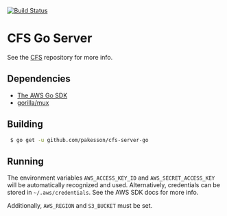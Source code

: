 [![Build Status](https://travis-ci.org/pakesson/cfs-server-go.svg?branch=master)](https://travis-ci.org/pakesson/cfs-server-go)

# CFS Go Server

See the [CFS](https://github.com/pakesson/cfs) repository for more info.

## Dependencies

 * [The AWS Go SDK](https://github.com/aws/aws-sdk-go)
 * [gorilla/mux](http://www.gorillatoolkit.org/pkg/mux)

## Building
```bash
 $ go get -u github.com/pakesson/cfs-server-go
```

## Running

The environment variables `AWS_ACCESS_KEY_ID` and `AWS_SECRET_ACCESS_KEY` will
be automatically recognized and used. Alternatively, credentials can be stored
in `~/.aws/credentials`. See the AWS SDK docs for more info.

Additionally, `AWS_REGION` and `S3_BUCKET` must be set.
